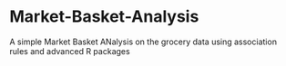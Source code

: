 # Market-Basket-Analysis

A simple Market Basket ANalysis on the grocery data using association rules and advanced R packages
